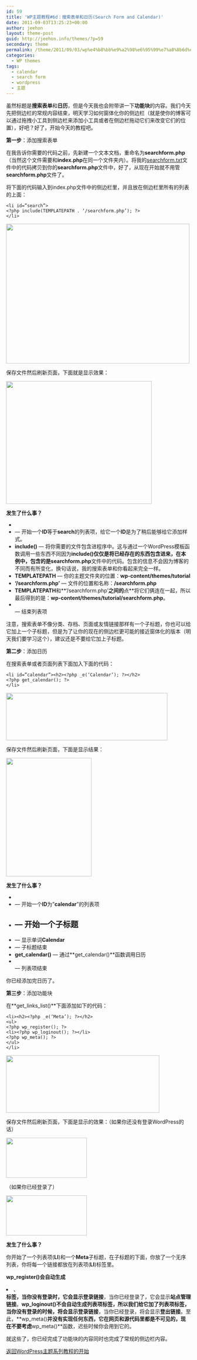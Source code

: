 ```yaml
---
id: 59
title: 'WP主题教程#6d：搜索表单和日历(Search Form and Calendar)'
date: 2011-09-03T13:25:23+00:00
author: jeehon
layout: theme-post
guid: http://jeehon.info/themes/?p=59
secondary: theme
permalink: /theme/2011/09/03/wp%e4%b8%bb%e9%a2%98%e6%95%99%e7%a8%8b6d%ef%bc%9a%e6%90%9c%e7%b4%a2%e8%a1%a8%e5%8d%95%e5%92%8c%e6%97%a5%e5%8e%86search-form-and-calendar/
categories:
  - WP themes
tags:
  - calendar
  - search form
  - wordpress
  - 主题
---
```

虽然标题是**搜索表单**和**日历**，但是今天我也会附带讲一下**功能块**的内容。我们今天先把侧边栏的常规内容结束，明天学习如何窗体化你的侧边栏（就是使你的博客可以通过拖拽小工具到侧边栏来添加小工具或者在侧边栏拖动它们来改变它们的位置），好吧？好了，开始今天的教程吧。

**第一步**：添加搜索表单

在我告诉你需要的代码之前，先新建一个文本文档，重命名为**searchform.php**（当然这个文件需要和**index.php**在同一个文件夹内）。将我的[searchform.txt](http://jeehon.info/samples/searchform.txt)文件中的代码拷贝到你的**searchform.php**文件中，好了，从现在开始就不用管**searchform.php**文件了。

将下面的代码输入到index.php文件中的侧边栏里，并且放在侧边栏里所有的列表的上面：

    <li id=”search”>
    <?php include(TEMPLATEPATH . ‘/searchform.php’); ?>
    </li>
    

[<img src="http://jeehon.info/log/files/2011/08/add-search.gif" alt="" title="add-search" width="500" height="380" class="aligncenter size-full wp-image-824" />](http://jeehon.info/log/files/2011/08/add-search.gif)
  
保存文件然后刷新页面，下面就是显示效果：
  
[<img src="http://jeehon.info/log/files/2011/08/search.gif" alt="" title="search" width="397" height="334" class="aligncenter size-full wp-image-825" />](http://jeehon.info/log/files/2011/08/search.gif)

**发生了什么事？**

  * **<li id=”search”>** &#8212; 开始一个**ID**等于**search**的列表项，给它一个**ID**是为了稍后能够给它添加样式。
  * **include()** &#8212; 将你需要的文件包含进程序中。这与通过一个WordPress模板函数调用一些东西不同因为**include()**仅仅是将已经存在的东西包含进来，在本例中，包含的是**searchform.php**文件中的代码。包含的信息不会因为博客的不同而有所变化，换句话说，我的搜索表单和你看起来完全一样。
  * **TEMPLATEPATH** &#8212; 你的主题文件夹的位置：**wp-content/themes/tutorial**
  * **‘/searchform.php’** &#8212; 文件的位置和名称：**/searchform.php**
  * **TEMPLATEPATH**和**’/searchform.php’**之间的**点**将它们俩连在一起，所以最后得到的是：**wp-content/themes/tutorial/searchform.php**。
  * **</li>** &#8212; 结束列表项

注意，搜索表单不像分类、存档、页面或友情链接那样有一个子标题，你也可以给它加上一个子标题，但是为了让你的现在的侧边栏更可能的接近窗体化的版本（明天我们要学习这个），建议还是不要给它加上子标题。

**第二步**：添加日历

在搜索表单或者页面列表下面加入下面的代码：

    <li id=”calendar”><h2><?php _e(‘Calendar’); ?></h2>
    <?php get_calendar(); ?>
    </li>
    

[<img src="http://jeehon.info/log/files/2011/08/add-calendar.gif" alt="" title="add-calendar" width="440" height="129" class="aligncenter size-full wp-image-826" />](http://jeehon.info/log/files/2011/08/add-calendar.gif)
  
保存文件然后刷新页面，下面是显示结果：
  
[<img src="http://jeehon.info/log/files/2011/08/calendar.gif" alt="" title="calendar" width="233" height="322" class="aligncenter size-full wp-image-827" />](http://jeehon.info/log/files/2011/08/calendar.gif)

**发生了什么事？**

  * **<li id=”calendar”>** &#8212; 开始一个**ID**为”**calendar**”的列表项
  * **<h2>** &#8212; 开始一个子标题
  * **<?php _e(‘Calendar’); ?>** &#8212; 显示单词**Calendar**
  * **</h2>** &#8212; 子标题结束
  * **get_calendar()** &#8212; 通过**get_calendar()**函数调用日历
  * **</li>** &#8212; 列表项结束

你已经添加完日历了。

**第三步**：添加功能块

在**get\_links\_list()**下面添加如下的代码：

    <li><h2><?php _e(‘Meta’); ?></h2>
    <ul>
    <?php wp_register(); ?>
    <li><?php wp_loginout(); ?></li>
    <?php wp_meta(); ?>
    </ul>
    </li>
    

[<img src="http://jeehon.info/log/files/2011/08/add-meta.gif" alt="" title="add-meta" width="418" height="156" class="aligncenter size-full wp-image-828" />](http://jeehon.info/log/files/2011/08/add-meta.gif)
  
保存文件然后刷新页面，下面是显示的效果：（如果你还没有登录WordPress的话）
  
[<img src="http://jeehon.info/log/files/2011/08/meta-logged-out.gif" alt="" title="meta-logged-out" width="220" height="109" class="aligncenter size-full wp-image-829" />](http://jeehon.info/log/files/2011/08/meta-logged-out.gif)
  
（如果你已经登录了）
  
[<img src="http://jeehon.info/log/files/2011/08/meta-logged-in.gif" alt="" title="meta-logged-in" width="220" height="109" class="aligncenter size-full wp-image-830" />](http://jeehon.info/log/files/2011/08/meta-logged-in.gif)

**发生了什么事？**

你开始了一个列表项(**LI**)和一个**Meta**子标题，在子标题的下面，你放了一个无序列表，你将每一个链接都放在列表项(**LI**)标签里。

**wp_register()**会自动生成**<li>**、**</li>**标签，当你没有登录时，它会显示**登录链接**，当你已经登录了，它会显示**站点管理链接**。**wp_loginout()**不会自动生成列表项标签，所以我们给它加了列表项标签，当你没有登录的时候，将会显示**登录链接**，当你已经登录，将会显示**登出链接**。至此，**wp_meta()**并没有实现任何东西，它在网页和源代码里都是不可见的，现在不要考虑**wp_meta()**函数，迟些时候你会用到它的。

就这些了，你已经完成了功能块的内容同时也完成了常规的侧边栏内容。

[返回WordPress主题系列教程的开始](http://jeehon.info/themes/)